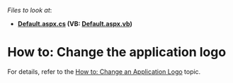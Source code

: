 <!-- default file list -->
*Files to look at*:

* **[Default.aspx.cs](./CS/CustomizeTemplateContentExample.Web/Default.aspx.cs) (VB: [Default.aspx.vb](./VB/CustomizeTemplateContentExample.Web/Default.aspx.vb))**
<!-- default file list end -->
# How to: Change the application logo


<p>For details, refer to the <a href="http://help.devexpress.com/#Xaf/CustomDocument3156">How to: Change an Application Logo</a> topic.</p>

<br/>



